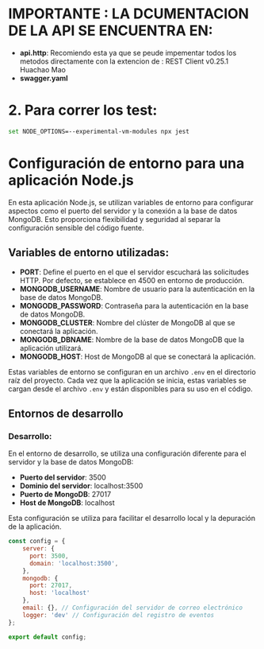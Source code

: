 # IMPORTANTE : LA DCUMENTACION DE LA API SE ENCUENTRA EN:
- **api.http**:  Recomiendo esta ya que se peude impementar todos los metodos directamente con la extencion de : REST Client v0.25.1 Huachao Mao
- **swagger.yaml**


# 2. Para correr los test:

```bash
set NODE_OPTIONS=--experimental-vm-modules npx jest
```


# Configuración de entorno para una aplicación Node.js

En esta aplicación Node.js, se utilizan variables de entorno para configurar aspectos como el puerto del servidor y la conexión a la base de datos MongoDB. Esto proporciona flexibilidad y seguridad al separar la configuración sensible del código fuente.

## Variables de entorno utilizadas:

- **PORT**: Define el puerto en el que el servidor escuchará las solicitudes HTTP. Por defecto, se establece en 4500 en entorno de producción.
- **MONGODB_USERNAME**: Nombre de usuario para la autenticación en la base de datos MongoDB.
- **MONGODB_PASSWORD**: Contraseña para la autenticación en la base de datos MongoDB.
- **MONGODB_CLUSTER**: Nombre del clúster de MongoDB al que se conectará la aplicación.
- **MONGODB_DBNAME**: Nombre de la base de datos MongoDB que la aplicación utilizará.
- **MONGODB_HOST**: Host de MongoDB al que se conectará la aplicación.

Estas variables de entorno se configuran en un archivo `.env` en el directorio raíz del proyecto. Cada vez que la aplicación se inicia, estas variables se cargan desde el archivo `.env` y están disponibles para su uso en el código.

## Entornos de desarrollo

### Desarrollo:

En el entorno de desarrollo, se utiliza una configuración diferente para el servidor y la base de datos MongoDB:

- **Puerto del servidor**: 3500
- **Dominio del servidor**: localhost:3500
- **Puerto de MongoDB**: 27017
- **Host de MongoDB**: localhost

Esta configuración se utiliza para facilitar el desarrollo local y la depuración de la aplicación.

```javascript
const config = {
    server: {
      port: 3500,
      domain: 'localhost:3500',
    },
    mongodb: {
      port: 27017,
      host: 'localhost'
    },
    email: {}, // Configuración del servidor de correo electrónico
    logger: 'dev' // Configuración del registro de eventos
};

export default config;
```
